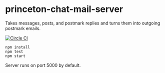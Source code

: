 # princeton-chat-mail-server
Takes messages, posts, and postmark replies and turns them into outgoing postmark emails.

[![Circle CI](https://circleci.com/gh/s10tv/princeton-chat-mail-server.svg?style=svg&circle-token=3d254bbac4aea9f76de4af5e08be5ff432f44b4a)](https://circleci.com/gh/s10tv/princeton-chat-mail-server)

```
npm install
npm test
npm start
```

Server runs on port 5000 by default.
